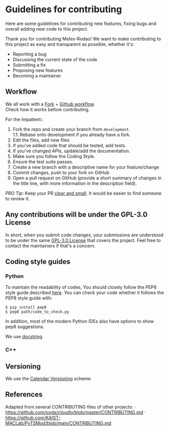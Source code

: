 Guidelines for contributing
===========================

Here are some guidelines for contributing new features, fixing bugs and overall
adding new code to this project.

Thank you for contributing Melex-Rodao! We want to make contributing to this project as easy and transparent as possible, whether it's:

- Reporting a bug
- Discussing the current state of the code
- Submitting a fix
- Proposing new features
- Becoming a maintainer


Workflow    
----------------------
We all work with a [Fork](https://www.atlassian.com/git/tutorials/comparing-workflows/forking-workflow) + [Github workflow](https://guides.github.com/introduction/flow/index.html).  
Check how it works before contributing.

For the impatient::
1. Fork the repo and create your branch from `development`.  
   1.1. Rebase onto development if you already have a fork.
2. Edit the files, add new files
3. If you've added code that should be tested, add tests.
5. If you've changed APIs, update/add the documentation.
4. Make sure you follow the Coding Style.
6. Ensure the test suite passes.
7. Create a new branch with a descriptive name for your feature/change
8. Commit changes, push to your fork on GitHub
8. Open a pull request on GitHub (provide a short summary of changes in the title line, with more information in the description field).

*PRO Tip*: Keep your PR [clear and small](https://www.atlassian.com/blog/git/written-unwritten-guide-pull-requests). It would be easier to find someone to review it.

Any contributions will be under the GPL-3.0 License
----------------------
In short, when you submit code changes, your submissions are understood to be under the same [GPL-3.0 License](https://www.gnu.org/licenses/gpl-3.0.html) that covers the project. Feel free to contact the maintainers if that's a concern.

Coding style guides
-------------------

### Python
To maintain the readability of codes, You should closely follow the PEP8 style guide described [here](http://www.python.org/dev/peps/pep-0008/).
You can check your code whether it follows the PEP8 style guide with:

```shell
$ pip install pep8
$ pep8 path/code_to_check.py
```
In addition, most of the modern Python IDEs also have options to show pep8 suggestions.

We use [docstring](https://www.python.org/dev/peps/pep-0257/).

### C++



Versioning
----------
We use the [Calendar Versioning](https://calver.org/) scheme.

References
----------
Adapted from several CONTRIBUTING files of other projects:
· https://github.com/ooda/cloudly/blob/master/CONTRIBUTING.md
· https://github.com/KAIST-MACLab/PyTSMod/blob/main/CONTRIBUTING.md

